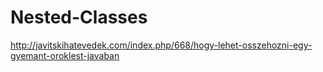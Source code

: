 # Nested-Classes
http://javitskihatevedek.com/index.php/668/hogy-lehet-osszehozni-egy-gyemant-oroklest-javaban

